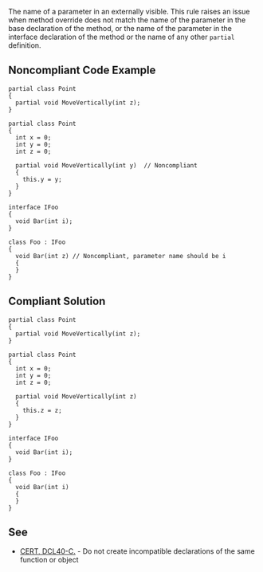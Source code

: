 
The name of a parameter in an externally visible. This rule raises an issue when method override does not match the name of the parameter in the base declaration of the method, or the name of the parameter in the interface declaration of the method or the name of any other `partial` definition.

## Noncompliant Code Example


    partial class Point
    {
      partial void MoveVertically(int z);
    }
    
    partial class Point
    {
      int x = 0;
      int y = 0;
      int z = 0;
    
      partial void MoveVertically(int y)  // Noncompliant
      {
        this.y = y;
      }
    }
    
    interface IFoo
    {
      void Bar(int i);
    }
    
    class Foo : IFoo
    {
      void Bar(int z) // Noncompliant, parameter name should be i
      {
      }
    }


## Compliant Solution


    partial class Point
    {
      partial void MoveVertically(int z);
    }
    
    partial class Point
    {
      int x = 0;
      int y = 0;
      int z = 0;
    
      partial void MoveVertically(int z)
      {
        this.z = z;
      }
    }
    
    interface IFoo
    {
      void Bar(int i);
    }
    
    class Foo : IFoo
    {
      void Bar(int i)
      {
      }
    }


## See

- [CERT, DCL40-C.](https://wiki.sei.cmu.edu/confluence/x/ftUxBQ) - Do not create incompatible declarations of the same function or
  object

